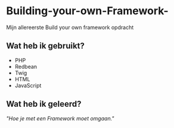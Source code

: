 # Building-your-own-Framework-
Mijn allereerste Build your own framework opdracht


## Wat heb ik gebruikt?

 - PHP 
 -  Redbean  
 - Twig  
 - HTML  
 - JavaScript

## Wat heb ik geleerd?

*"Hoe je met een Framework moet omgaan."*
